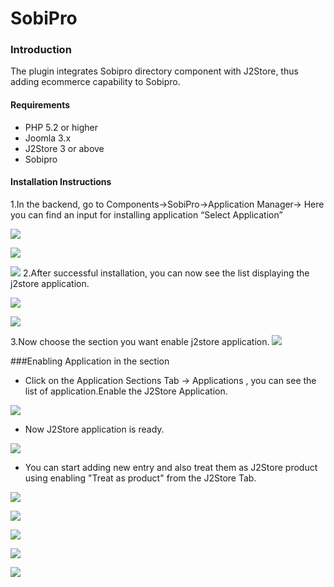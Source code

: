# SobiPro

### Introduction
The plugin integrates Sobipro directory component with J2Store, thus adding ecommerce capability to Sobipro. 

#### Requirements
* PHP 5.2 or higher
* Joomla 3.x
* J2Store 3 or above
* Sobipro

#### Installation Instructions 
1.In the backend, go to Components->SobiPro->Application Manager-> Here you can find an input for installing application  “Select Application”

![](sobipro_step_1.png)


![](sobipro_step_2.png)

![](sobipro_step_3.png)
2.After successful installation, you can now see the list displaying the j2store application.

![](step_6.png)

![](step_7.png)


3.Now choose the section you want enable j2store application.
![](step_8.png)

###Enabling Application in the section
* Click on the Application Sections Tab -> Applications ,   you can see the list of application.Enable the J2Store   Application. 

![](step_12.png)

* Now J2Store application is ready.
 
![](step_13.png)

* You can start adding new entry and also treat them as J2Store product using enabling "Treat as product" from the J2Store Tab.

![](step_13_a.png)

![](step_17_b.png)

![](step_17_c.png)

![](step_17_d.png)

![](step_18_a.png)




